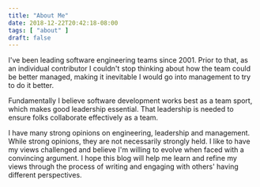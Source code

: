 ```yaml
---
title: "About Me"
date: 2018-12-22T20:42:18-08:00
tags: [ "about" ]
draft: false
---
```


I've been leading software engineering teams since 2001.  Prior to that, as an individual contributor I couldn't stop thinking about how the team could be better managed, making it inevitable I would go into management to try to do it better.

Fundamentally I believe software development works best as a team sport, which makes good leadership essential.  That leadership is needed to ensure folks collaborate effectively as a team.

I have many strong opinions on engineering, leadership and management.  While strong opinions, they are not necessarily strongly held.  I like to have my views challenged and believe I'm willing to evolve when faced with a convincing argument.  I hope this blog will help me learn and refine my views through the process of writing and engaging with others' having different perspectives.
